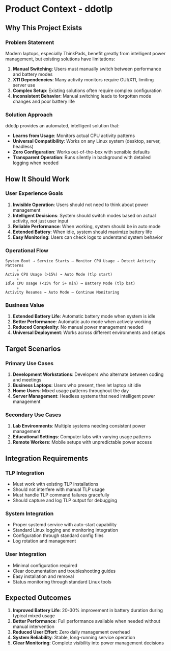 # Product Context - ddotlp

## Why This Project Exists

### Problem Statement
Modern laptops, especially ThinkPads, benefit greatly from intelligent power management, but existing solutions have limitations:

1. **Manual Switching**: Users must manually switch between performance and battery modes
2. **X11 Dependencies**: Many activity monitors require GUI/X11, limiting server use
3. **Complex Setup**: Existing solutions often require complex configuration
4. **Inconsistent Behavior**: Manual switching leads to forgotten mode changes and poor battery life

### Solution Approach
ddotlp provides an automated, intelligent solution that:
- **Learns from Usage**: Monitors actual CPU activity patterns
- **Universal Compatibility**: Works on any Linux system (desktop, server, headless)
- **Zero Configuration**: Works out-of-the-box with sensible defaults
- **Transparent Operation**: Runs silently in background with detailed logging when needed

## How It Should Work

### User Experience Goals
1. **Invisible Operation**: Users should not need to think about power management
2. **Intelligent Decisions**: System should switch modes based on actual activity, not just user input
3. **Reliable Performance**: When working, system should be in auto mode
4. **Extended Battery**: When idle, system should maximize battery life
5. **Easy Monitoring**: Users can check logs to understand system behavior

### Operational Flow
```
System Boot → Service Starts → Monitor CPU Usage → Detect Activity Patterns
     ↓
Active CPU Usage (>15%) → Auto Mode (tlp start)
     ↓
Idle CPU Usage (<15% for 5+ min) → Battery Mode (tlp bat)
     ↓
Activity Resumes → Auto Mode → Continue Monitoring
```

### Business Value
1. **Extended Battery Life**: Automatic battery mode when system is idle
2. **Better Performance**: Automatic auto mode when actively working
3. **Reduced Complexity**: No manual power management needed
4. **Universal Deployment**: Works across different environments and setups

## Target Scenarios

### Primary Use Cases
1. **Development Workstations**: Developers who alternate between coding and meetings
2. **Business Laptops**: Users who present, then let laptop sit idle
3. **Home Users**: Mixed usage patterns throughout the day
4. **Server Management**: Headless systems that need intelligent power management

### Secondary Use Cases
1. **Lab Environments**: Multiple systems needing consistent power management
2. **Educational Settings**: Computer labs with varying usage patterns
3. **Remote Workers**: Mobile setups with unpredictable power access

## Integration Requirements

### TLP Integration
- Must work with existing TLP installations
- Should not interfere with manual TLP usage
- Must handle TLP command failures gracefully
- Should capture and log TLP output for debugging

### System Integration
- Proper systemd service with auto-start capability
- Standard Linux logging and monitoring integration
- Configuration through standard config files
- Log rotation and management

### User Integration
- Minimal configuration required
- Clear documentation and troubleshooting guides
- Easy installation and removal
- Status monitoring through standard Linux tools

## Expected Outcomes
1. **Improved Battery Life**: 20-30% improvement in battery duration during typical mixed usage
2. **Better Performance**: Full performance available when needed without manual intervention
3. **Reduced User Effort**: Zero daily management overhead
4. **System Reliability**: Stable, long-running service operation
5. **Clear Monitoring**: Complete visibility into power management decisions
